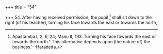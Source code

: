 +++
title = "54"

+++
54. After having received permission, the pupil [^45]  shall sit down to the right (of his teacher), turning his face towards the east or towards the north,


[^45]:  Āpastamba I, 2, 6, 24; Manu II, 193. Turning his face towards the east or towards the north." This alternative depends upon (the nature of) the business.'--Haradatta.
